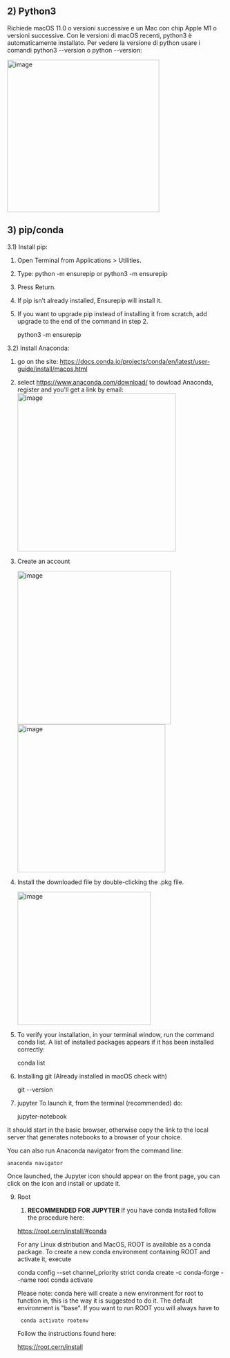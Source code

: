 ## 2) Python3

Richiede macOS 11.0 o versioni successive e un Mac con chip Apple M1 o versioni successive.
Con le versioni di macOS recenti, python3 è automaticamente installato. 
Per vedere la versione di python usare i comandi python3 --version o python --version:

<img width="352" alt="image" src="https://github.com/user-attachments/assets/84b75873-ed4c-488d-99f3-0286dedc22af">


## 3) pip/conda

3.1) Install pip:
1) Open Terminal from Applications > Utilities. 
2) Type: python -m ensurepip or python3 -m ensurepip
3) Press Return.
4) If pip isn’t already installed, Ensurepip will install it.
5) If you want to upgrade pip instead of installing it from scratch, add upgrade to the end of the command in step 2.
    
    python3 -m ensurepip

3.2) Install Anaconda: 
1)    go on the site: https://docs.conda.io/projects/conda/en/latest/user-guide/install/macos.html
2) select https://www.anaconda.com/download/ to dowload Anaconda, register and you'll get a link by email:
   <img width="366" alt="image" src="https://github.com/user-attachments/assets/201ab284-0b61-4540-8778-25b5045415a1">
   
3) Create an account
   
    <img width="355" alt="image" src="https://github.com/user-attachments/assets/28b11169-01d3-4aae-8202-2f59145cf7b7">
    
    <img width="342" alt="image" src="https://github.com/user-attachments/assets/29b7e256-7004-4794-8daa-0136213c77e8">
    
5) Install the downloaded file by double-clicking the .pkg file.
   
    <img width="308" alt="image" src="https://github.com/user-attachments/assets/99c972c1-b5dd-475d-ae0f-929db052d4fd">
    
6) To verify your installation, in your terminal window, run the command conda list. A list of installed packages appears if it has been installed correctly:
   
   conda list

7) Installing git
   (Already installed in macOS check with)

    git --version

8) jupyter
   To launch it, from the terminal (recommended) do:
    
    jupyter-notebook
    
It should start in the basic browser, otherwise copy the link to the local server that generates notebooks to a browser of your choice.

You can also run Anaconda navigator from the command line:

    anaconda navigator

Once launched, the Jupyter icon should appear on the front page, you can click on the icon and install or update it.

9) Root

   1) **RECOMMENDED FOR JUPYTER** If you have conda installed follow the procedure here:
    
    https://root.cern/install/#conda

    For any Linux distribution and MacOS, ROOT is available as a conda package. To create a new conda environment containing ROOT and activate it, execute

    conda config --set channel_priority strict
    conda create -c conda-forge --name <my-environment> root
    conda activate <my-environment>

    Please note: conda here will create a new environment for root to function in, this is the way it is suggested to do it. The default environment is "base". 
    If you want to run ROOT you will always have to
    
        conda activate rootenv

    Follow the instructions found here:

    https://root.cern/install

